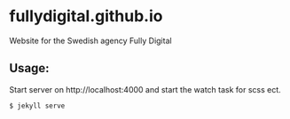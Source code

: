# fullydigital.github.io
Website for the Swedish agency Fully Digital



## Usage:
Start server on http://localhost:4000 and start the watch task for scss ect.
```bash
$ jekyll serve
```